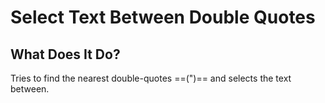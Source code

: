 # Select Text Between Double Quotes

## What Does It Do?

Tries to find the nearest double-quotes ==(")== and selects the text between.
